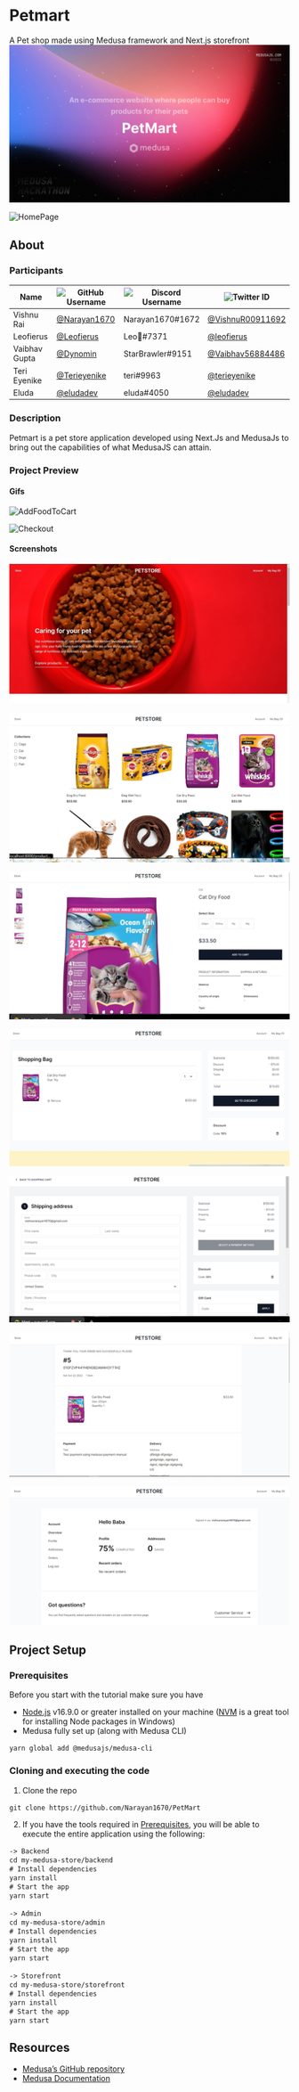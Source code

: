 # Petmart
  A Pet shop made using Medusa framework and Next.js storefront
  ![Header](media/screenshots/galaxy-cover-template%231.jpg)
  
  ![HomePage](media/gifs/homepage.gif)

## About
  ### Participants
  | Name | ![GitHub Username](https://img.shields.io/badge/github-%23121011.svg?style=for-the-badge&logo=github&logoColor=white) |![Discord Username](https://img.shields.io/badge/Discord-%237289DA.svg?style=for-the-badge&logo=discord&logoColor=white)|![Twitter ID](https://img.shields.io/badge/Twitter-%231DA1F2.svg?style=for-the-badge&logo=Twitter&logoColor=white)|
  | --- | --- | --- | --- |
  |Vishnu Rai | [@Narayan1670](https://github.com/Narayan1670)|Narayan1670#1672|[@VishnuR00911692](https://twitter.com/VishnuR00911692)|
  |Leofierus | [@Leofierus](https://github.com/Leofierus)|Leo🦋#7371|[@leofierus](https://twitter.com/leofierus)|
  |Vaibhav Gupta | [@Dynomin](https://github.com/Dynomin)|StarBrawler#9151|[@Vaibhav56884486](https://twitter.com/Vaibhav56884486)|
  |Teri Eyenike | [@Terieyenike](https://github.com/terieyenike)|teri#9963|[@terieyenike](https://twitter.com/terieyenike)|
  |Eluda | [@eludadev](https://github.com/eludadev)|eluda#4050|[@eludadev](https://twitter.com/eludadev)|
  
  ### Description
  Petmart is a pet store application developed using Next.Js and MedusaJs to bring out the capabilities of what MedusaJS can attain.
  
  ### Project Preview
#### Gifs
![AddFoodToCart](media/gifs/catfood.gif)

![Checkout](media/gifs/checkout.gif)

#### Screenshots
![HomePage](media/screenshots/frontpage.jpg)

![ProductsList](media/screenshots/products-page.jpg)

![SingleProduct](media/screenshots/single-product-page.jpg)

![Cart](media/screenshots/cart.jpg)

![CheckoutPage](media/screenshots/checkout-page.png)

![OrderConfirmed](media/screenshots/order-confirmed.jpg)

![Profile](media/screenshots/profile-ss.png)
  
  
## Project Setup
  ### Prerequisites
  Before you start with the tutorial make sure you have

  - [Node.js](https://nodejs.org/en/) v16.9.0 or greater installed on your machine ([NVM](https://github.com/coreybutler/nvm-windows) is a great tool for installing Node packages in Windows)
  - Medusa fully set up (along with Medusa CLI)
```
yarn global add @medusajs/medusa-cli
```

  ### Cloning and executing the code
1. Clone the repo
```
git clone https://github.com/Narayan1670/PetMart
```
2. If you have the tools required in [Prerequisites](#prerequisites), you will be able to execute the entire application using the following:
```
-> Backend
cd my-medusa-store/backend
# Install dependencies
yarn install
# Start the app
yarn start

-> Admin
cd my-medusa-store/admin
# Install dependencies
yarn install
# Start the app
yarn start

-> Storefront
cd my-medusa-store/storefront
# Install dependencies
yarn install
# Start the app
yarn start
```

## Resources
- [Medusa’s GitHub repository](https://github.com/medusajs/medusa)
- [Medusa Documentation](https://docs.medusajs.com/)

